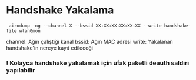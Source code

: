 # Handshake Yakalama
``` airodump -ng --channel X --bssid XX:XX:XX:XX:XX:XX --write handshake-file wlan0mon```

channel: Ağın çalıştığı kanal
bssid: Ağın MAC adresi
write: Yakalanan handshake'in nereye kayıt edileceği

### ! Kolayca handshake yakalamak için ufak paketli deauth saldırı yapılabilir 
